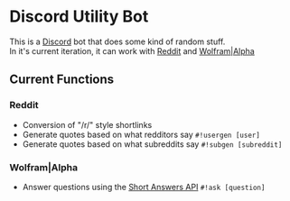 # Discord Utility Bot

This is a [Discord](https://discordapp.com) bot that does some kind of random stuff.  
In it's current iteration, it can work with [Reddit](https://reddit.com) and [Wolfram|Alpha](https://www.wolframalpha.com/)  

## Current Functions
### Reddit
* Conversion of "/r/" style shortlinks  
* Generate quotes based on what redditors say `#!usergen [user]`
* Generate quotes based on what subreddits say `#!subgen [subreddit]`  
### Wolfram|Alpha
* Answer questions using the [Short Answers API](https://products.wolframalpha.com/short-answers-api/documentation/) `#!ask [question]`
